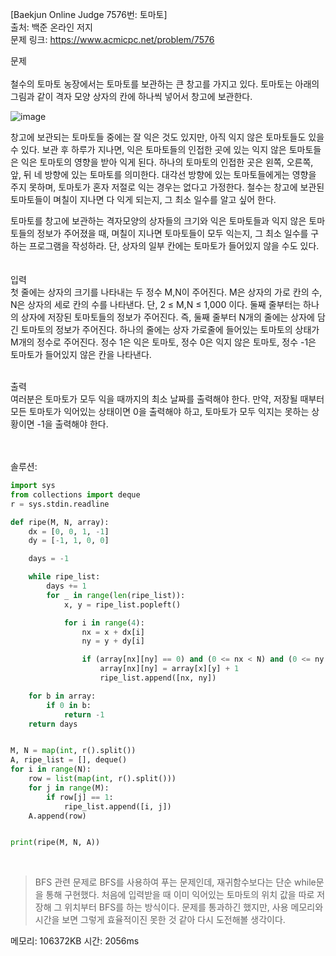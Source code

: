 [Baekjun Online Judge 7576번: 토마토] </br>
출처: 백준 온라인 저지</br>
문제 링크: <https://www.acmicpc.net/problem/7576> </br>



문제 </br>
</br>철수의 토마토 농장에서는 토마토를 보관하는 큰 창고를 가지고 있다. 토마토는 아래의 그림과 같이 격자 모양 상자의 칸에 하나씩 넣어서 창고에 보관한다.  </br>

![image](https://onlinejudgeimages.s3-ap-northeast-1.amazonaws.com/upload/images/tmt.png)

창고에 보관되는 토마토들 중에는 잘 익은 것도 있지만, 아직 익지 않은 토마토들도 있을 수 있다. 보관 후 하루가 지나면, 익은 토마토들의 인접한 곳에 있는 익지 않은 토마토들은 익은 토마토의 영향을 받아 익게 된다. 하나의 토마토의 인접한 곳은 왼쪽, 오른쪽, 앞, 뒤 네 방향에 있는 토마토를 의미한다. 대각선 방향에 있는 토마토들에게는 영향을 주지 못하며, 토마토가 혼자 저절로 익는 경우는 없다고 가정한다. 철수는 창고에 보관된 토마토들이 며칠이 지나면 다 익게 되는지, 그 최소 일수를 알고 싶어 한다.

토마토를 창고에 보관하는 격자모양의 상자들의 크기와 익은 토마토들과 익지 않은 토마토들의 정보가 주어졌을 때, 며칠이 지나면 토마토들이 모두 익는지, 그 최소 일수를 구하는 프로그램을 작성하라. 단, 상자의 일부 칸에는 토마토가 들어있지 않을 수도 있다.
</br>
</br>
</br>
입력</br>
첫 줄에는 상자의 크기를 나타내는 두 정수 M,N이 주어진다. M은 상자의 가로 칸의 수, N은 상자의 세로 칸의 수를 나타낸다. 단, 2 ≤ M,N ≤ 1,000 이다. 둘째 줄부터는 하나의 상자에 저장된 토마토들의 정보가 주어진다. 즉, 둘째 줄부터 N개의 줄에는 상자에 담긴 토마토의 정보가 주어진다. 하나의 줄에는 상자 가로줄에 들어있는 토마토의 상태가 M개의 정수로 주어진다. 정수 1은 익은 토마토, 정수 0은 익지 않은 토마토, 정수 -1은 토마토가 들어있지 않은 칸을 나타낸다.  </br>

</br>출력</br>
여러분은 토마토가 모두 익을 때까지의 최소 날짜를 출력해야 한다. 만약, 저장될 때부터 모든 토마토가 익어있는 상태이면 0을 출력해야 하고, 토마토가 모두 익지는 못하는 상황이면 -1을 출력해야 한다.</br>

</br>
</br>
솔루션:</br>

```python
import sys
from collections import deque
r = sys.stdin.readline

def ripe(M, N, array):
    dx = [0, 0, 1, -1]
    dy = [-1, 1, 0, 0]

    days = -1

    while ripe_list:
        days += 1
        for _ in range(len(ripe_list)):
            x, y = ripe_list.popleft()

            for i in range(4):
                nx = x + dx[i]
                ny = y + dy[i]

                if (array[nx][ny] == 0) and (0 <= nx < N) and (0 <= ny < M):
                    array[nx][ny] = array[x][y] + 1
                    ripe_list.append([nx, ny])

    for b in array:
        if 0 in b:
            return -1
    return days


M, N = map(int, r().split())
A, ripe_list = [], deque()
for i in range(N):
    row = list(map(int, r().split()))
    for j in range(M):
        if row[j] == 1:
            ripe_list.append([i, j])
    A.append(row)


print(ripe(M, N, A))
```
</br> 


> BFS 관련 문제로 BFS를 사용하여 푸는 문제인데, 재귀함수보다는 단순 while문을 통해 구현했다. 처음에 입력받을 때 이미 익어있는 토마토의 위치 값을 따로 저장해
  그 위치부터 BFS를 하는 방식이다. 문제를 통과하긴 했지만, 사용 메모리와 시간을 보면 그렇게 효율적이진 못한 것 같아 다시 도전해볼 생각이다. 


메모리: 106372KB
시간: 2056ms
